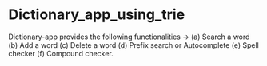# Dictionary_app_using_trie
Dictionary-app provides the following functionalities -> (a) Search a word (b) Add a word (c) Delete a word (d) Prefix search or Autocomplete (e) Spell checker (f) Compound checker.
